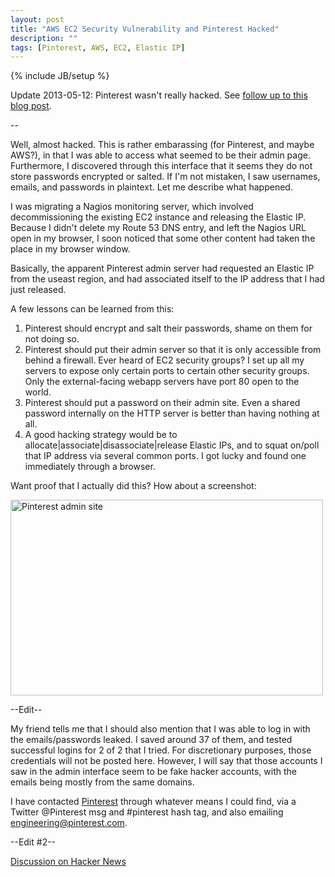 ```yaml
---
layout: post
title: "AWS EC2 Security Vulnerability and Pinterest Hacked"
description: ""
tags: [Pinterest, AWS, EC2, Elastic IP]
---
```

{% include JB/setup %}

Update 2013-05-12: Pinterest wasn't really hacked. See [follow up to this blog post](/security/2013/05/12/pinterest-wasnt-hacked/).

--

Well, almost hacked. This is rather embarassing (for Pinterest, and maybe AWS?), in that I was able to access what seemed to be their admin page. Furthermore, I discovered through this interface that it seems they do not store passwords encrypted or salted. If I'm not mistaken, I saw usernames, emails, and passwords in plaintext. Let me describe what happened.

I was migrating a Nagios monitoring server, which involved decommissioning the existing EC2 instance and releasing the Elastic IP. Because I didn't delete my Route 53 DNS entry, and left the Nagios URL open in my browser, I soon noticed that some other content had taken the place in my browser window.

Basically, the apparent Pinterest admin server had requested an Elastic IP from the useast region, and had associated itself to the IP address that I had just released.

A few lessons can be learned from this:

1. Pinterest should encrypt and salt their passwords, shame on them for not doing so.
2. Pinterest should put their admin server so that it is only accessible from behind a firewall. Ever heard of EC2 security groups? I set up all my servers to expose only certain ports to certain other security groups. Only the external-facing webapp servers have port 80 open to the world.
3. Pinterest should put a password on their admin site. Even a shared password internally on the HTTP server is better than having nothing at all.
4. A good hacking strategy would be to allocate|associate|disassociate|release Elastic IPs, and to squat on/poll that IP address via several common ports. I got lucky and found one immediately through a browser.

Want proof that I actually did this? How about a screenshot:

<a href="http://www.flickr.com/photos/jontsai8601/8726964707/" title="Pinterest admin site by jontsai8601, on Flickr"><img src="http://farm8.staticflickr.com/7365/8726964707_066174c2ed.jpg" width="500" height="313" alt="Pinterest admin site"></a>

--Edit--

My friend tells me that I should also mention that I was able to log in with the emails/passwords leaked. I saved around 37 of them, and tested successful logins for 2 of 2 that I tried. For discretionary purposes, those credentials will not be posted here. However, I will say that those accounts I saw in the admin interface seem to be fake hacker accounts, with the emails being mostly from the same domains.

I have contacted [Pinterest](http://engineering.pinterest.com/) through whatever means I could find, via a Twitter @Pinterest msg and #pinterest hash tag, and also emailing <engineering@pinterest.com>.

--Edit #2--

[Discussion on Hacker News](https://news.ycombinator.com/item?id=5689821)

